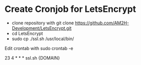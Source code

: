 # Create Cronjob for LetsEncrypt
* clone repository with git clone https://github.com/AM2H-Development/LetsEncrypt.git
* cd LetsEncrypt
* sudo cp ./ssl.sh /usr/local/bin/

Edit crontab with sudo crontab -e

23 4 * * * ssl.sh {DOMAIN}
